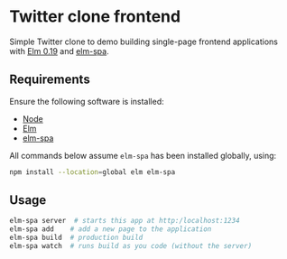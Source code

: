 # Twitter clone frontend

Simple Twitter clone to demo building single-page frontend applications with [Elm 0.19](https://elm-lang.org/) and [elm-spa](https://elm-spa.dev).

## Requirements

Ensure the following software is installed:
  * [Node](https://nodejs.org)
  * [Elm](https://elm-lang.org/)
  * [elm-spa](https://elm-spa.dev)

All commands below assume `elm-spa` has been installed globally, using:

```bash
npm install --location=global elm elm-spa
```

## Usage

```bash
elm-spa server  # starts this app at http:/localhost:1234
elm-spa add    # add a new page to the application
elm-spa build  # production build
elm-spa watch  # runs build as you code (without the server)
```
